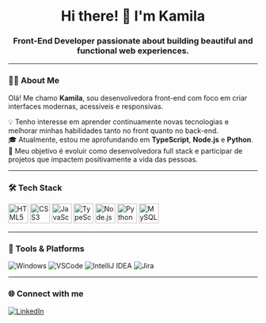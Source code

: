 <h1 align="center">Hi there! 👋 I'm Kamila</h1>
<h3 align="center">Front-End Developer passionate about building beautiful and functional web experiences.</h3>

---

### 👩‍💻 About Me

Olá! Me chamo **Kamila**, sou desenvolvedora front-end com foco em criar interfaces modernas, acessíveis e responsivas.

💡 Tenho interesse em aprender continuamente novas tecnologias e melhorar minhas habilidades tanto no front quanto no back-end.  
🎓 Atualmente, estou me aprofundando em **TypeScript**, **Node.js** e **Python**.  
🚀 Meu objetivo é evoluir como desenvolvedora full stack e participar de projetos que impactem positivamente a vida das pessoas.

---

### 🛠️ Tech Stack

<div align="left">
  <img src="https://skillicons.dev/icons?i=html" height="40" alt="HTML5" />
  <img src="https://skillicons.dev/icons?i=css" height="40" alt="CSS3" />
  <img src="https://skillicons.dev/icons?i=js" height="40" alt="JavaScript" />
  <img src="https://skillicons.dev/icons?i=ts" height="40" alt="TypeScript" />
  <img src="https://skillicons.dev/icons?i=nodejs" height="40" alt="Node.js" />
  <img src="https://skillicons.dev/icons?i=python" height="40" alt="Python" />
  <img src="https://skillicons.dev/icons?i=mysql" height="40" alt="MySQL" />
</div>

---

### 🧰 Tools & Platforms

<div align="left">
  <img alt="Windows" src="https://img.shields.io/badge/Windows-0078D6?style=for-the-badge&logo=windows&logoColor=white" />
  <img alt="VSCode" src="https://img.shields.io/badge/VS%20Code-007ACC?style=for-the-badge&logo=visual-studio-code&logoColor=white" />
  <img alt="IntelliJ IDEA" src="https://img.shields.io/badge/IntelliJ%20IDEA-000000?style=for-the-badge&logo=intellij-idea&logoColor=white" />
  <img alt="Jira" src="https://img.shields.io/badge/Jira-0052CC?style=for-the-badge&logo=jira&logoColor=white" />
</div>

---

### 🌐 Connect with me

<div align="left">
  <a href="https://www.linkedin.com/in/kamila-teixeira-gon%C3%A7alves-3b82b0119/" target="_blank">
    <img src="https://img.shields.io/badge/LinkedIn-0A66C2?style=for-the-badge&logo=linkedin&logoColor=white" alt="LinkedIn" />
  </a>
</div>

